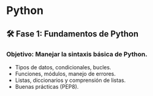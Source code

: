 # Python

## 🛠️ **Fase 1: Fundamentos de Python**

### Objetivo: Manejar la sintaxis básica de Python.

- Tipos de datos, condicionales, bucles.
- Funciones, módulos, manejo de errores.
- Listas, diccionarios y comprensión de listas.
- Buenas prácticas (PEP8).
